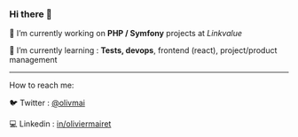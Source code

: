 ### Hi there 👋

🔭 I’m currently working on **PHP / Symfony** projects at *Linkvalue*

🌱 I’m currently learning : **Tests, devops**, frontend (react), project/product management

---------------------

How to reach me:

  :bird: Twitter : [@olivmai](https://twitter.com/olivmai)

  :computer: Linkedin : [in/oliviermairet](https://www.linkedin.com/in/oliviermairet/)
